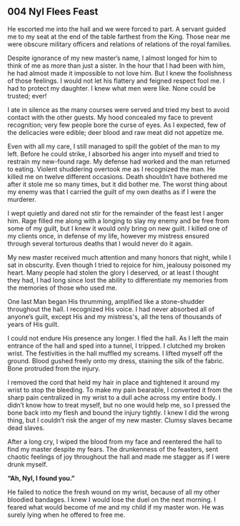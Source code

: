 ## 004 Nyl Flees Feast

He escorted me into the hall and we were forced to part. A servant guided me to my seat at the end of the table farthest from the King. Those near me were obscure military officers and relations of relations of the royal families.

Despite ignorance of my new master’s name, I almost longed for him to think of me as more than just a sister. In the hour that I had been with him, he had almost made it impossible to not love him. But I knew the foolishness of those feelings. I would not let his flattery and feigned respect fool me. I had to protect my daughter. I knew what men were like. None could be trusted; ever!

I ate in silence as the many courses were served and tried my best to avoid contact with the other guests. My hood concealed my face to prevent recognition; very few people bore the curse of eyes. As I expected, few of the delicacies were edible; deer blood and raw meat did not appetize me.

Even with all my care, I still managed to spill the goblet of the man to my left. Before he could strike, I absorbed his anger into myself and tried to restrain my new-found rage. My defense had worked and the man returned to eating. Violent shuddering overtook me as I recognized the man. He killed me on twelve different occasions. Death shouldn’t have bothered me after it  stole me so many times, but it did bother me. The worst thing about my enemy was that I carried the guilt of my own deaths as if I were the murderer.

I wept quietly and dared not stir for the remainder of the feast lest I anger him. Rage filled me along with a longing to slay my enemy and be free from some of my guilt, but I knew it would only bring on new guilt. I killed one of my clients once, in defense of my life, however my mistress ensured through several torturous deaths that I would never do it again.

My new master received much attention and many honors that night, while I sat in obscurity. Even though I tried to rejoice for him, jealousy poisoned my heart. Many people had stolen the glory I deserved, or at least I thought they had, I had long since lost the ability to differentiate my memories from the memories of those who used me.

One last Man began His thrumming, amplified like a stone-shudder throughout the hall. I recognized His voice. I had never absorbed all of anyone’s guilt, except His and my mistress's, all the tens of thousands of years of His guilt.

I could not endure His presence any longer. I fled the hall. As I left the main entrance of the hall and sped into a tunnel, I tripped. I clutched my broken wrist. The festivities in the hall muffled my screams. I lifted myself off the ground. Blood gushed freely onto my dress, staining the silk of the fabric. Bone protruded from the injury.

I removed the cord that held my hair in place and tightened it around my wrist to stop the bleeding. To make my pain bearable, I converted it from the sharp pain centralized in my wrist to a dull ache across my entire body. I didn’t know how to treat myself, but no one would help me, so I pressed the bone back into my flesh and bound the injury tightly. I knew I did the wrong thing, but I couldn’t risk the anger of my new master. Clumsy slaves became dead slaves.

After a long cry, I wiped the blood from my face and reentered the hall to find my master despite my fears. The drunkenness of the feasters, sent chaotic feelings of joy throughout the hall and made me stagger as if I were drunk myself.

**“Ah, Nyl, I found you.”**

He failed to notice the fresh wound on my wrist, because of all my other bloodied bandages. I knew I would lose the duel on the next morning. I feared what would become of me and my child if my master won. He was surely lying when he offered to free me.
